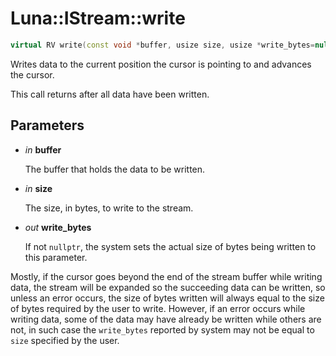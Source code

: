 # Luna::IStream::write

```c++
virtual RV write(const void *buffer, usize size, usize *write_bytes=nullptr)=0
```

Writes data to the current position the cursor is pointing to and advances the cursor. 

This call returns after all data have been written. 

## Parameters
* *in* **buffer**

    The buffer that holds the data to be written. 

* *in* **size**

    The size, in bytes, to write to the stream. 

* *out* **write_bytes**

    If not `nullptr`, the system sets the actual size of bytes being written to this parameter.


Mostly, if the cursor goes beyond the end of the stream buffer while writing data, the stream will be expanded so the succeeding data can be written, so unless an error occurs, the size of bytes written will always equal to the size of bytes required by the user to write. However, if an error occurs while writing data, some of the data may have already be written while others are not, in such case the `write_bytes` reported by system may not be equal to `size` specified by the user. 

